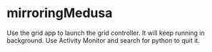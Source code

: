 # mirroringMedusa

Use the grid app to launch the grid controller. It will keep running in background. Use Activity Monitor and search for python to quit it.
